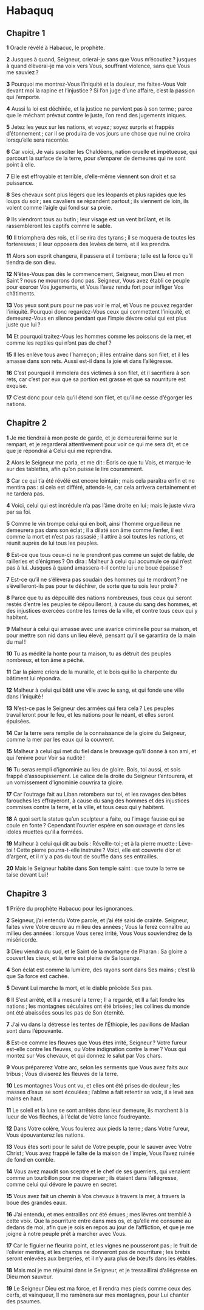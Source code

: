 # Habaquq

## Chapitre 1

**1** Oracle révélé à Habacuc, le prophète.

**2** Jusques à quand, Seigneur, crierai-je sans que Vous m’écoutiez ? jusques à quand élèverai-je ma voix vers Vous, souffrant violence, sans que Vous me sauviez ?

**3** Pourquoi me montrez-Vous l’iniquité et la douleur, me faites-Vous Voir devant moi la rapine et l’injustice ? Si l’on juge d’une affaire, c’est la passion qui l’emporte.

**4** Aussi la loi est déchirée, et la justice ne parvient pas à son terme ; parce que le méchant prévaut contre le juste, l’on rend des jugements iniques.

**5** Jetez les yeux sur les nations, et voyez ; soyez surpris et frappés d’étonnement ; car il se produira de vos jours une chose que nul ne croira lorsqu’elle sera racontée.

**6** Car voici, Je vais susciter les Chaldéens, nation cruelle et impétueuse, qui parcourt la surface de la terre, pour s’emparer de demeures qui ne sont point à elle.

**7** Elle est effroyable et terrible, d’elle-même viennent son droit et sa puissance.

**8** Ses chevaux sont plus légers que les léopards et plus rapides que les loups du soir ; ses cavaliers se répandent partout ; ils viennent de loin, ils volent comme l’aigle qui fond sur sa proie.

**9** Ils viendront tous au butin ; leur visage est un vent brûlant, et ils rassembleront les captifs comme le sable.

**10** Il triomphera des rois, et il se rira des tyrans ; il se moquera de toutes les forteresses ; il leur opposera des levées de terre, et il les prendra.

**11** Alors son esprit changera, il passera et il tombera ; telle est la force qu’il tiendra de son dieu.

**12** N’êtes-Vous pas dès le commencement, Seigneur, mon Dieu et mon Saint ? nous ne mourrons donc pas. Seigneur, Vous avez établi ce peuple pour exercer Vos jugements, et Vous l’avez rendu fort pour infliger Vos châtiments.

**13** Vos yeux sont purs pour ne pas voir le mal, et Vous ne pouvez regarder l’iniquité. Pourquoi donc regardez-Vous ceux qui commettent l’iniquité, et demeurez-Vous en silence pendant que l’impie dévore celui qui est plus juste que lui ?

**14** Et pourquoi traitez-Vous les hommes comme les poissons de la mer, et comme les reptiles qui n’ont pas de chef ?

**15** Il les enlève tous avec l’hameçon ; il les entraîne dans son filet, et il les amasse dans son rets. Aussi est-il dans la joie et dans l’allégresse.

**16** C’est pourquoi il immolera des victimes à son filet, et il sacrifiera à son rets, car c’est par eux que sa portion est grasse et que sa nourriture est exquise.

**17** C’est donc pour cela qu’il étend son filet, et qu’il ne cesse d’égorger les nations.

## Chapitre 2

**1** Je me tiendrai à mon poste de garde, et je demeurerai ferme sur le rempart, et je regarderai attentivement pour voir ce qui me sera dit, et ce que je répondrai à Celui qui me reprendra.

**2** Alors le Seigneur me parla, et me dit : Écris ce que tu Vois, et marque-le sur des tablettes, afin qu’on puisse le lire couramment.

**3** Car ce qui t’a été révélé est encore lointain ; mais cela paraîtra enfin et ne mentira pas : si cela est différé, attends-le, car cela arrivera certainement et ne tardera pas.

**4** Voici, celui qui est incrédule n’a pas l’âme droite en lui ; mais le juste vivra par sa foi.

**5** Comme le vin trompe celui qui en boit, ainsi l’homme orgueilleux ne demeurera pas dans son éclat ; il a dilaté son âme comme l’enfer, il est comme la mort et n’est pas rassasié ; il attire à soi toutes les nations, et réunit auprès de lui tous les peuples.

**6** Est-ce que tous ceux-ci ne le prendront pas comme un sujet de fable, de railleries et d’énigmes ? On dira : Malheur à celui qui accumule ce qui n’est pas à lui. Jusques à quand amassera-t-il contre lui une boue épaisse ?

**7** Est-ce qu’il ne s’élèvera pas soudain des hommes qui te mordront ? ne s’éveilleront-ils pas pour te déchirer, de sorte que tu sois leur proie ?

**8** Parce que tu as dépouillé des nations nombreuses, tous ceux qui seront restés d’entre les peuples te dépouilleront, à cause du sang des hommes, et des injustices exercées contre les terres de la ville, et contre tous ceux qui y habitent.

**9** Malheur à celui qui amasse avec une avarice criminelle pour sa maison, et pour mettre son nid dans un lieu élevé, pensant qu’il se garantira de la main du mal !

**10** Tu as médité la honte pour ta maison, tu as détruit des peuples nombreux, et ton âme a péché.

**11** Car la pierre criera de la muraille, et le bois qui lie la charpente du bâtiment lui répondra.

**12** Malheur à celui qui bâtit une ville avec le sang, et qui fonde une ville dans l’iniquité !

**13** N’est-ce pas le Seigneur des armées qui fera cela ? Les peuples travailleront pour le feu, et les nations pour le néant, et elles seront épuisées.

**14** Car la terre sera remplie de la connaissance de la gloire du Seigneur, comme la mer par les eaux qui la couvrent.

**15** Malheur à celui qui met du fiel dans le breuvage qu’il donne à son ami, et qui l’enivre pour Voir sa nudité !

**16** Tu seras rempli d’ignominie au lieu de gloire. Bois, toi aussi, et sois frappé d’assoupissement. Le calice de la droite du Seigneur t’entourera, et un vomissement d’ignominie couvrira ta gloire.

**17** Car l’outrage fait au Liban retombera sur toi, et les ravages des bêtes farouches les effrayeront, à cause du sang des hommes et des injustices commises contre la terre, et la ville, et tous ceux qui y habitent.

**18** A quoi sert la statue qu’un sculpteur a faite, ou l’image fausse qui se coule en fonte ? Cependant l’ouvrier espère en son ouvrage et dans les idoles muettes qu’il a formées.

**19** Malheur à celui qui dit au bois : Réveille-toi ; et à la pierre muette : Lève-toi ! Cette pierre pourra-t-elle instruire ? Voici, elle est couverte d’or et d’argent, et il n’y a pas du tout de souffle dans ses entrailles.

**20** Mais le Seigneur habite dans Son temple saint : que toute la terre se taise devant Lui !

## Chapitre 3

**1** Prière du prophète Habacuc pour les ignorances.

**2** Seigneur, j’ai entendu Votre parole, et j’ai été saisi de crainte. Seigneur, faites vivre Votre œuvre au milieu des années ; Vous la ferez connaître au milieu des années : lorsque Vous serez irrité, Vous Vous souviendrez de la miséricorde.

**3** Dieu viendra du sud, et le Saint de la montagne de Pharan : Sa gloire a couvert les cieux, et la terre est pleine de Sa louange.

**4** Son éclat est comme la lumière, des rayons sont dans Ses mains ; c’est là que Sa force est cachée.

**5** Devant Lui marche la mort, et le diable précède Ses pas.

**6** Il S’est arrêté, et Il a mesuré la terre ; Il a regardé, et Il a fait fondre les nations ; les montagnes séculaires ont été brisées ; les collines du monde ont été abaissées sous les pas de Son éternité.

**7** J’ai vu dans la détresse les tentes de l’Éthiopie, les pavillons de Madian sont dans l’épouvante.

**8** Est-ce comme les fleuves que Vous êtes irrité, Seigneur ? Votre fureur est-elle contre les fleuves, ou Votre indignation contre la mer ? Vous qui montez sur Vos chevaux, et qui donnez le salut par Vos chars.

**9** Vous préparerez Votre arc, selon les serments que Vous avez faits aux tribus ; Vous diviserez les fleuves de la terre.

**10** Les montagnes Vous ont vu, et elles ont été prises de douleur ; les masses d’eaux se sont écoulées ; l’abîme a fait retentir sa voix, il a levé ses mains en haut.

**11** Le soleil et la lune se sont arrêtés dans leur demeure, ils marchent à la lueur de Vos flèches, à l’éclat de Votre lance foudroyante.

**12** Dans Votre colère, Vous foulerez aux pieds la terre ; dans Votre fureur, Vous épouvanterez les nations.

**13** Vous êtes sorti pour le salut de Votre peuple, pour le sauver avec Votre Christ ; Vous avez frappé le faîte de la maison de l’impie, Vous l’avez ruinée de fond en comble.

**14** Vous avez maudit son sceptre et le chef de ses guerriers, qui venaient comme un tourbillon pour me disperser ; ils étaient dans l’allégresse, comme celui qui dévore le pauvre en secret.

**15** Vous avez fait un chemin à Vos chevaux à travers la mer, à travers la boue des grandes eaux.

**16** J’ai entendu, et mes entrailles ont été émues ; mes lèvres ont tremblé à cette voix. Que la pourriture entre dans mes os, et qu’elle me consume au dedans de moi, afin que je sois en repos au jour de l’affliction, et que je me joigne à notre peuple prêt à marcher avec Vous.

**17** Car le figuier ne fleurira point, et les vignes ne pousseront pas ; le fruit de l’olivier mentira, et les champs ne donneront pas de nourriture ; les brebis seront enlevées aux bergeries, et il n’y aura plus de bœufs dans les étables.

**18** Mais moi je me réjouirai dans le Seigneur, et je tressaillirai d’allégresse en Dieu mon sauveur.

**19** Le Seigneur Dieu est ma force, et Il rendra mes pieds comme ceux des cerfs, et vainqueur, Il me ramènera sur mes montagnes, pour Lui chanter des psaumes.
